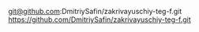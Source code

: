 git@github.com:DmitriySafin/zakrivayuschiy-teg-f.git
https://github.com/DmitriySafin/zakrivayuschiy-teg-f.git
